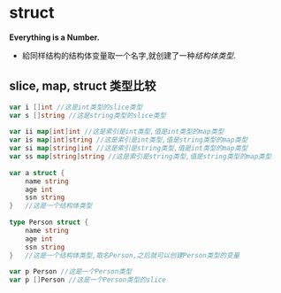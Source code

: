 # struct
  

**Everything is a Number.**
  
* 給同样结构的结构体变量取一个名字,就创建了一种*结构体类型*.
  
## slice, map, struct 类型比较  
  
```go  
var i []int //这是int类型的slice类型
var s []string //这是string类型的slice类型
  
var ii map[int]int //这是索引是int类型,值是int类型的map类型
var is map[int]string //这是索引是int类型,值是string类型的map类型
var si map[string]int //这是索引是string类型,值是int类型的map类型
var ss map[string]string //这是索引是string类型,值是string类型的map类型
  
var a struct {    
    name string  
    age int  
    ssn string  
}   //这是一个结构体类型
  
type Person struct {    
    name string  
    age int  
    ssn string  
}   //这是一个结构体类型,取名Person,之后就可以创建Person类型的变量
  
var p Person //这是一个Person类型
var p []Person //这是一个Person类型的slice
  

```
  




